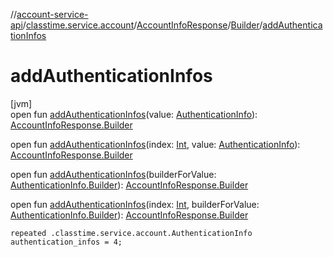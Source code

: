 //[account-service-api](../../../../index.md)/[classtime.service.account](../../index.md)/[AccountInfoResponse](../index.md)/[Builder](index.md)/[addAuthenticationInfos](add-authentication-infos.md)

# addAuthenticationInfos

[jvm]\
open fun [addAuthenticationInfos](add-authentication-infos.md)(value: [AuthenticationInfo](../../-authentication-info/index.md)): [AccountInfoResponse.Builder](index.md)

open fun [addAuthenticationInfos](add-authentication-infos.md)(index: [Int](https://kotlinlang.org/api/latest/jvm/stdlib/kotlin/-int/index.html), value: [AuthenticationInfo](../../-authentication-info/index.md)): [AccountInfoResponse.Builder](index.md)

open fun [addAuthenticationInfos](add-authentication-infos.md)(builderForValue: [AuthenticationInfo.Builder](../../-authentication-info/-builder/index.md)): [AccountInfoResponse.Builder](index.md)

open fun [addAuthenticationInfos](add-authentication-infos.md)(index: [Int](https://kotlinlang.org/api/latest/jvm/stdlib/kotlin/-int/index.html), builderForValue: [AuthenticationInfo.Builder](../../-authentication-info/-builder/index.md)): [AccountInfoResponse.Builder](index.md)

`repeated .classtime.service.account.AuthenticationInfo authentication_infos = 4;`
